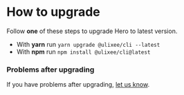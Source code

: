 # How to upgrade

Follow **one** of these steps to upgrade Hero to latest version.

- With **yarn** run `yarn upgrade @ulixee/cli --latest`
- With **npm** run `npm install @ulixee/cli@latest`

### Problems after upgrading

If you have problems after upgrading, [let us know](https://github.com/ulixee/platform/issues).

